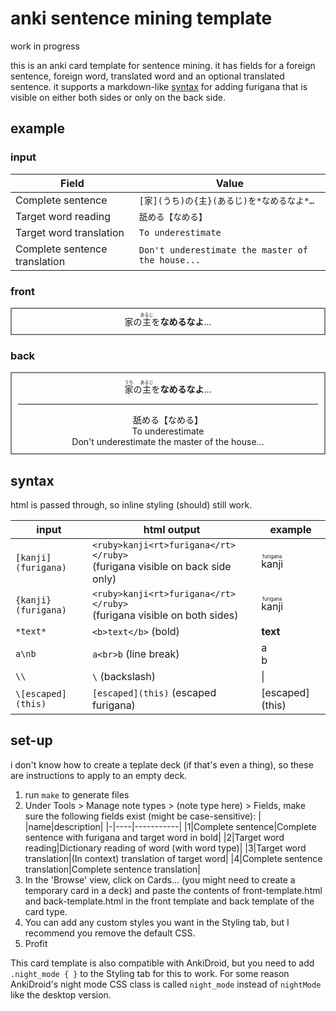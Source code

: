 # anki sentence mining template

work in progress

this is an anki card template for sentence mining. it has fields for a foreign
sentence, foreign word, translated word and an optional translated sentence. it
supports a markdown-like [syntax](#syntax) for adding furigana that is visible
on either both sides or only on the back side.

## example

### input

|Field|Value|
|-|-|
|Complete sentence|`[家](うち)の{主}(あるじ)を*なめるなよ*…`|
|Target word reading|`舐める【なめる】`|
|Target word translation|`To underestimate`|
|Complete sentence translation|`Don't underestimate the master of the house...`|

### front

<div class="card front" align="center" style="border: solid 2px gray; padding: 10px;">
<span class="sentence parsed">家の<ruby>主<rt class="visible">あるじ</rt></ruby>を<b>なめるなよ</b>…</span>
</div>

### back

<div class="card back" align="center" style="border: solid 2px gray; padding: 10px;">
<span class="sentence parsed"><ruby>家<rt class="hidden">うち</rt></ruby>の<ruby>主<rt class="visible">あるじ</rt></ruby>を<b>なめるなよ</b>…</span>
<hr class="split">
<span class="target-word-reading">舐める【なめる】</span><br>
<span class="target-word-translation">To underestimate</span><br>
<span class="sentence-translation">Don't underestimate the master of the house...</span>
</div>

## syntax

html is passed through, so inline styling (should) still work.

|input|html output|example|
|-|-|-|
|`[kanji](furigana)`|`<ruby>kanji<rt>furigana</rt></ruby>`<br>(furigana visible on back side only)|<ruby>kanji<rt>furigana</rt></ruby>|
|`{kanji}(furigana)`|`<ruby>kanji<rt>furigana</rt></ruby>`<br>(furigana visible on both sides)|<ruby>kanji<rt>furigana</rt></ruby>|
|`*text*`|`<b>text</b>` (bold)|<b>text</b>|
|`a\nb`|`a<br>b` (line break)|a<br>b|
|`\\`|`\` (backslash)|\\|
|`\[escaped](this)`|`[escaped](this)` (escaped furigana)|\[escaped](this)|

## set-up

i don't know how to create a teplate deck (if that's even a thing), so these
are instructions to apply to an empty deck.

1. run `make` to generate files
2. Under Tools > Manage note types > (note type here) > Fields, make sure the
   following fields exist (might be case-sensitive):
   | |name|description|
   |-|----|-----------|
   |1|Complete sentence|Complete sentence with furigana and target word in bold|
   |2|Target word reading|Dictionary reading of word (with word type)|
   |3|Target word translation|(In context) translation of target word|
   |4|Complete sentence translation|Complete sentence translation|
3. In the 'Browse' view, click on Cards... (you might need to create a
   temporary card in a deck) and paste the contents of front-template.html and
   back-template.html in the front template and back template of the card type.
4. You can add any custom styles you want in the Styling tab, but I recommend
   you remove the default CSS.
5. Profit

This card template is also compatible with AnkiDroid, but you need to add
`.night_mode { }` to the Styling tab for this to work. For some reason
AnkiDroid's night mode CSS class is called `night_mode` instead of `nightMode`
like the desktop version.

